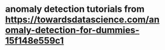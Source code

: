 # anomaly detection tutorials from https://towardsdatascience.com/anomaly-detection-for-dummies-15f148e559c1